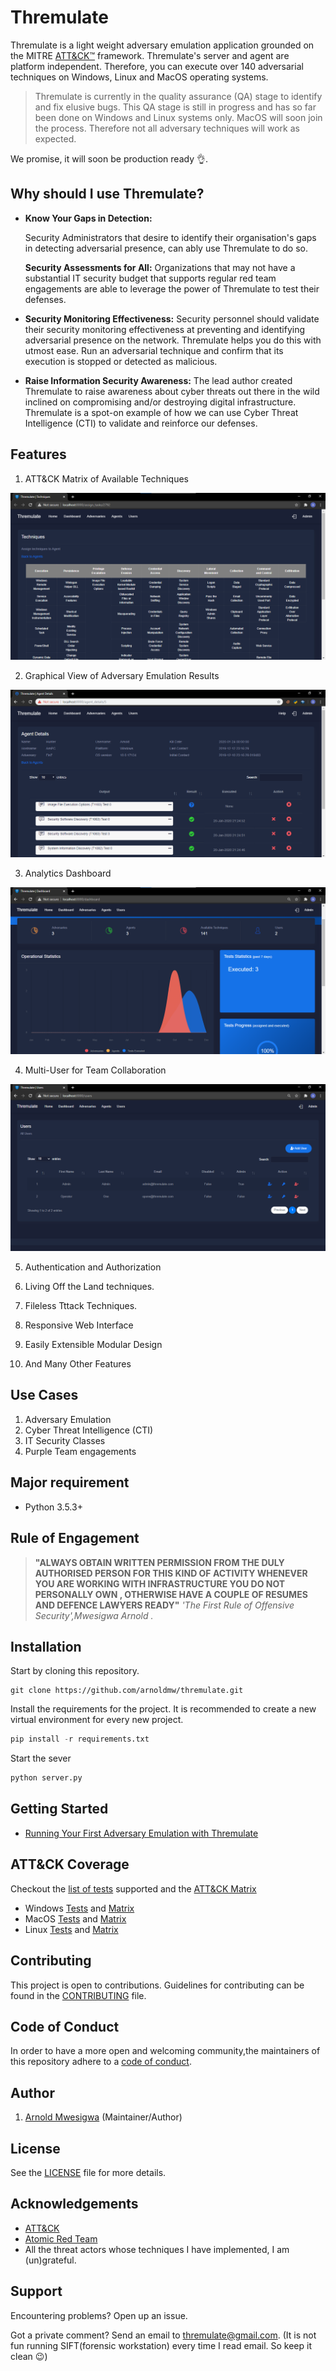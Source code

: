 # Thremulate

Thremulate is a light weight adversary emulation application grounded on the MITRE [ATT&CK™](https://attack.mitre.org/) framework.
Thremulate's server and agent are platform independent. Therefore, you can execute over 140 adversarial techniques on Windows, Linux and MacOS operating systems. 

> Thremulate is currently in the quality assurance (QA) stage to identify and fix elusive bugs. This QA stage is still in progress and has so far been done on Windows and Linux systems only. MacOS will soon join the process. Therefore not all adversary techniques will work as expected. 

We promise, it will soon be production ready :ok_hand:. 


## Why should I use Thremulate?
- **Know Your Gaps in Detection:** 

  Security Administrators that desire to identify their organisation's gaps in detecting adversarial presence, can ably  use Thremulate to do so.

  **Security Assessments for All:** 
  Organizations that may not have a substantial IT security budget that supports regular red team engagements are able to leverage the power of Thremulate to test their defenses.

- **Security Monitoring Effectiveness:**
  Security personnel should validate their security monitoring effectiveness at preventing and identifying adversarial presence on the network. Thremulate helps you do this with utmost ease. Run an adversarial technique and confirm that its execution is stopped or detected as malicious.

- **Raise Information Security Awareness:**
The lead author created Thremulate to raise awareness about cyber threats out there in the wild inclined on compromising and/or destroying digital infrastructure. Thremulate is a spot-on example of how we can use Cyber Threat Intelligence (CTI) to validate and reinforce our defenses. 

## Features

1. ATT&CK Matrix of Available Techniques

![Dashboard](screenshots/matrix.png)

2. Graphical View of Adversary Emulation Results

![Dashboard](screenshots/agent_details.png)

3. Analytics Dashboard

![Dashboard](screenshots/dashboard.png)

4. Multi-User for Team Collaboration

![Dashboard](screenshots/users.png)

5. Authentication and Authorization


6. Living Off the Land techniques.

7. Fileless Tttack Techniques.

8. Responsive Web Interface

9. Easily Extensible Modular Design

10. And Many Other Features
## Use Cases

1. Adversary Emulation
2. Cyber Threat Intelligence (CTI)
3. IT Security Classes
4. Purple Team engagements
## Major requirement

- Python 3.5.3+

## Rule of Engagement

> **"ALWAYS OBTAIN WRITTEN PERMISSION FROM THE DULY AUTHORISED PERSON FOR THIS KIND OF ACTIVITY WHENEVER YOU ARE WORKING WITH INFRASTRUCTURE YOU DO NOT PERSONALLY OWN , OTHERWISE HAVE A COUPLE OF RESUMES AND DEFENCE LAWYERS READY"** 
>  *'The First Rule of Offensive Security',Mwesigwa Arnold  .*

## Installation

Start by cloning this repository.
```
git clone https://github.com/arnoldmw/thremulate.git 
```
Install the requirements for the project. It is recommended to create a new virtual environment for every new project.
```python
pip install -r requirements.txt
```
Start the sever
```python
python server.py
```

## Getting Started

* [Running Your First Adversary Emulation with Thremulate](docs/Quick_Start.md)

## ATT&CK Coverage
Checkout the [ list of tests](art/atomics/index.md) supported and the [ATT&CK Matrix](art/atomics/matrix.md)

- Windows [Tests](art/atomics/windows-index.md) and [Matrix](art/atomics/windows-matrix.md)
- MacOS [Tests](art/atomics/macos-index.md) and [Matrix](art/atomics/macos-matrix.md)
- Linux [Tests](art/atomics/linux-index.md) and [Matrix](art/atomics/linux-matrix.md)

## Contributing

This project is open to contributions. Guidelines for contributing can be found in the [CONTRIBUTING](CONTRIBUTING.md) file.


## Code of Conduct

In order to have a more open and welcoming community,the maintainers of this repository adhere to a
[code of conduct](docs/CODE_OF_CONDUCT.md).

## Author

1. [Arnold Mwesigwa](https://github.com/arnoldmw) (Maintainer/Author)

## License

See the [LICENSE](LICENSE.txt) file for more details.

## Acknowledgements

- [ATT&CK](https://attack.mitre.org/)
- [Atomic Red Team](https://github.com/redcanaryco/atomic-red-team)
- All the threat actors whose techniques I have implemented, I am (un)grateful.

## Support

Encountering problems? Open up an issue.

Got a private comment? Send an email to thremulate@gmail.com. (It is not fun running SIFT(forensic workstation) 
every time I read email. So keep it clean :wink:) 